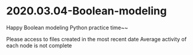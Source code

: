 # 2020.03.04-Boolean-modeling
Happy Boolean modeling Python practice time~~

Please access to files created in the most recent date 
Average activity of each node is not complete 
